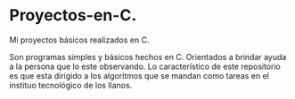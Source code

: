 # Proyectos-en-C.
Mi proyectos básicos realizados en C.

Son programas simples y básicos hechos en C. Orientados a brindar ayuda a la persona que lo este observando.
Lo característico de este repositorio es que esta dirigido a los algoritmos que se mandan como tareas en el instituo tecnológico de los llanos.
